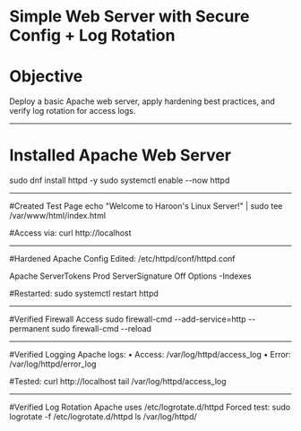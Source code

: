 # Simple Web Server with Secure Config + Log Rotation

# Objective

Deploy a basic Apache web server, apply hardening best practices, and verify log rotation for access logs.

---

# Installed Apache Web Server
sudo dnf install httpd -y
sudo systemctl enable --now httpd

---------------------------------

#Created Test Page
echo "Welcome to Haroon's Linux Server!" | sudo tee /var/www/html/index.html

#Access via:
curl http://localhost
________________________________________

#Hardened Apache Config
Edited: /etc/httpd/conf/httpd.conf

Apache
ServerTokens Prod
ServerSignature Off
Options -Indexes

#Restarted:
sudo systemctl restart httpd
________________________________________

#Verified Firewall Access
sudo firewall-cmd --add-service=http --permanent
sudo firewall-cmd --reload
________________________________________

#Verified Logging
Apache logs:
•	Access: /var/log/httpd/access_log
•	Error: /var/log/httpd/error_log

#Tested:
curl http://localhost
tail /var/log/httpd/access_log
________________________________________

#Verified Log Rotation
Apache uses /etc/logrotate.d/httpd
Forced test:
sudo logrotate -f /etc/logrotate.d/httpd
ls /var/log/httpd/

